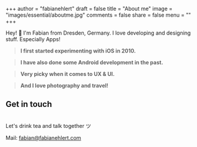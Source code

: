 +++
author = "fabianehlert"
draft = false
title = "About me"
image = "images/essential/aboutme.jpg"
comments = false
share = false
menu = ""
+++

Hey! 👋 I'm Fabian from Dresden, Germany. I love developing and designing stuff. Especially Apps!

> **I first started experimenting with iOS in 2010.**

> **I have also done some Android development in the past.**

> **Very picky when it comes to UX & UI.**

> **And I love photography and travel!**

## Get in touch

<br>Let's drink tea and talk together ツ  

Mail: [fabian@fabianehlert.com](mailto:fabian@fabianehlert.com)
